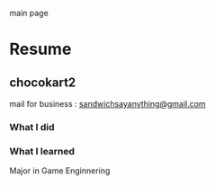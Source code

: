 main page
# Resume
## chocokart2
mail for business : sandwichsayanything@gmail.com

### What I did

### What I learned
Major in Game Enginnering
